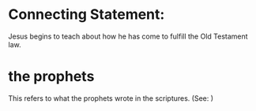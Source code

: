 
# Connecting Statement:
Jesus begins to teach about how he has come to fulfill the Old Testament law.

# the prophets
This refers to what the prophets wrote in the scriptures. (See: )